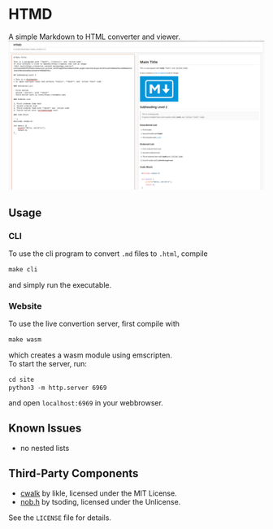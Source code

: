 # HTMD

A simple Markdown to HTML converter and viewer.
![Failed to load picture](image.png)

## Usage

### CLI
To use the cli program to convert `.md` files to `.html`, compile
```makefile 
make cli
```
and simply run the executable.

### Website
To use the live convertion server, first compile with
```makefile 
make wasm
```
which creates a wasm module using emscripten.  
To start the server, run:
```terminal
cd site
python3 -m http.server 6969
```
and open `localhost:6969` in your webbrowser.

## Known Issues
- no nested lists

## Third-Party Components
- [cwalk](https://github.com/likle/cwalk) by likle, licensed under the MIT License.
- [nob.h](https://github.com/tsoding/nob.h) by tsoding, licensed under the Unlicense.

See the `LICENSE` file for details.

